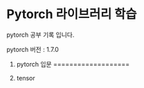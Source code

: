 Pytorch 라이브러리 학습
=====================

pytorch 공부 기록 입니다. 

pytorch 버전 : 1.7.0 


1. pytorch 입문
===================

01. tensor

